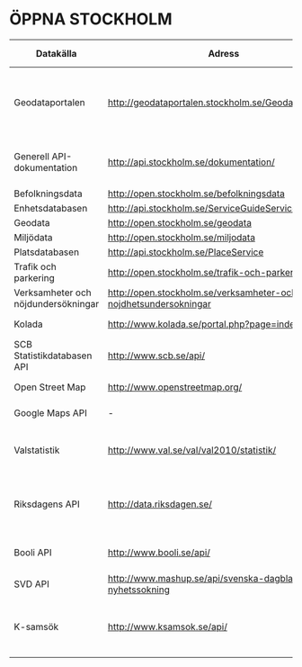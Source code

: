 ÖPPNA STOCKHOLM
===============

 Datakälla | Adress | R-Paket / exempel | Kommentar 
--------|------|-----|-------|
Geodataportalen | http://geodataportalen.stockholm.se/Geodataportalen/ | - | Metadata för ett stort antal API:er och andra källor från Open Stockholm
Generell API-dokumentation | http://api.stockholm.se/dokumentation/ | - | Länkar och dokumentation för flera API-tjänster
Befolkningsdata | http://open.stockholm.se/befolkningsdata | - | -
Enhetsdatabasen | http://api.stockholm.se/ServiceGuideService | - | -
Geodata | http://open.stockholm.se/geodata | LvWS | -
Miljödata | http://open.stockholm.se/miljodata | - | - 
Platsdatabasen | http://api.stockholm.se/PlaceService | - | -
Trafik och parkering | http://open.stockholm.se/trafik-och-parkering | - | -
Verksamheter och nöjdundersökningar | http://open.stockholm.se/verksamheter-och-nojdhetsundersokningar | - | -
Kolada | http://www.kolada.se/portal.php?page=index/api | - | Kommun, landsting
SCB Statistikdatabasen API | http://www.scb.se/api/ | [rSCB](https://github.com/LCHansson/rSCB) | -
Open Street Map | http://www.openstreetmap.org/ | [OpenStreetMap](http://cran.r-project.org/web/packages/OpenStreetMap/index.html), [ggmap](http://cran.r-project.org/web/packages/ggmap/index.html) | -
Google Maps API | - | [RgoogleMaps](http://cran.r-project.org/web/packages/RgoogleMaps/index.html), [ggmap](http://cran.r-project.org/web/packages/ggmap/index.html) | -
Valstatistik | http://www.val.se/val/val2010/statistik/ | - | Ledamöter, valresultat, kommun, landsting etc. 
Riksdagens API | http://data.riksdagen.se/ | [Lite kod](https://github.com/SwedishPensionsAgency/r-for-nyborjare/blob/master/code/swedish-parliament.R) | Dokument, ledamöter, voteringar, anföranden, etc.
Booli API | http://www.booli.se/api/ | [Request (sålda)](http://www.booli.se/api/explorer#/sold?q=göteborg) | Bostäder: gata, bild, slutpris, etc.
SVD API | http://www.mashup.se/api/svenska-dagbladet-api-nyhetssokning | - | Sök artiklar, json
K-samsök | http://www.ksamsok.se/api/ | - | Fornminnen, historisk/k-märkt bebyggelse, etc.
